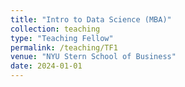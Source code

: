 ```yaml
---
title: "Intro to Data Science (MBA)"
collection: teaching
type: "Teaching Fellow"
permalink: /teaching/TF1
venue: "NYU Stern School of Business"
date: 2024-01-01
---
```


